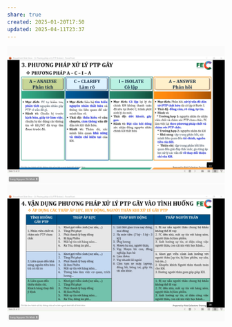 ```yaml
---
share: true
created: 2025-01-20T17:50
updated: 2025-04-11T23:37
---
```

![Phân tích, làm rõ, cô lập, phản hồi.png](../../../../../assets/attachments/Ph%C3%A2n%20t%C3%ADch,%20l%C3%A0m%20r%C3%B5,%20c%C3%B4%20l%E1%BA%ADp,%20ph%E1%BA%A3n%20h%E1%BB%93i.png)
![Tháp áp lực, tháp huy động, tháp người thân.png](../../../../../assets/attachments/Th%C3%A1p%20%C3%A1p%20l%E1%BB%B1c,%20th%C3%A1p%20huy%20%C4%91%E1%BB%99ng,%20th%C3%A1p%20ng%C6%B0%E1%BB%9Di%20th%C3%A2n.png)

